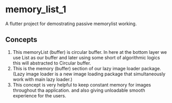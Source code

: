 # memory_list_1

A flutter project for demostrating passive memorylist working.

## Concepts

1. This memoryList (buffer) is circular buffer. In here at the bottom layer we use List as our buffer and later using some short of algorithmic logics this will abstracted to Circular buffer.
2. This is the memory (buffer) section of our lazy image loader package.
(Lazy image loader is a new image loading package that simultaneously work with main lazy loader.)
3. This concept is very helpful to keep constant memory for images throughout tha application. and also giving unloadable smooth experience for the users.
